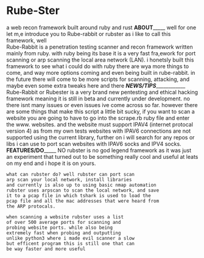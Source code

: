 # Rube-Ster
a web recon framework built around ruby and rust 
______________________ABOUT___________________________
    well for one let m,e introduce you to Rube-rabbit
    or rubster as i like to call this framework, well  
    Rube-Rabbit is a penetration testing scanner and recon
    framework written mainly from ruby. with ruby being its 
    base it is a very fast fra,ework for port scanning or
    arp scanning the local area network (LAN). i honetsly
    built this framework to see what i could do with ruby 
    there are wya more things to come, and way more options
    coming and even being built in rube-rabbit. in the future
    there will come to be more scripts for scanning, attacking, 
    and maybe even some extra tweaks here and there 
    _________________NEWS/TIPS_____________________________
    Rube-Rabbit or Rubester is a very brand new pentesting 
    and ethical hacking framework meaning it is still 
    in beta and currently under development. no there
    isnt many issues or even issues ive come across so 
    far. however there are some things that make this 
    script a little bit sucky, if you want to scan a website 
    you are going to have to go into the scrape.rb ruby file
    and enter the www. websites. and the website must support
    IPAV4 (internet protocal version 4) as from my own tests
    websites with IPAV6 connections are not supported using 
    the current library, further on i will search for any 
    repos or libs i can use to port scan websites with 
    IPAV6 socks and IPV4 socks. 
    ____________________FEATURES/DO_________________________
    NO rubster is no god legend framework as it was just 
    an experiment that turned out to be something really 
    cool and useful at leats on my end and i hope it is 
    on yours. 

    what can rubster do? well rubster can port scan
    arp scan your local network, install libraries 
    and currently is also up to using basic nmap automation
    rubster uses arpscan to scan the local network, and save 
    it to a pcap file in which tshark is used to load the 
    pcap file and all the mac addresses that were heard from 
    the ARP protocals. 

    when scanning a website rubster uses a list 
    of over 500 average ports for scanning and 
    probing website ports. while also being 
    extremely fast when probing and outputting 
    unlike python3 where i made evil scanner a slow 
    but efficent program this is still one that can 
    be way faster and more useful 
